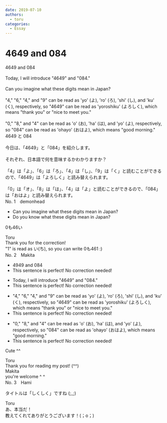 ```yaml
---
date: 2019-07-10
authors:
  - toru
categories:
  - Essay
---
```


<h1 id="subject_show">4649 and 084</h1>
<div class="date" hidden>Jul 10, 2019 17:44</div>
<div id="post"><div id="body_show_ori">
4649 and 084<br/><br/>Today, I will introduce "4649" and "084."<br/><br/>Can you imagine what these digits mean in Japan?<br/><br/>"4," "6," "4," and "9" can be read as 'yo' (よ), 'ro' (ろ), 'shi' (し), and 'ku' (く), respectively, so "4649" can be read as 'yoroshiku' (よろしく), which means "thank you" or "nice to meet you."<br/><br/>"0," "8," and "4" can be read as 'o' (お), 'ha' (は), and 'yo' (よ), respectively, so "084" can be read as 'ohayo' (おはよ), which means "good morning."
</div></div>

<!-- more -->

<div id="post_ja"><div id="body_show_mo">
4649 と 084<br/><br/>今日は、「4649」と「084」を紹介します。<br/><br/>それぞれ、日本語で何を意味するかわかりますか？<br/><br/>「4」は「よ」、「6」は「ろ」、「4」は「し」、「9」は「く」と読むことができるので、「4649」は「よろしく」と読み替えられます。<br/><br/>「0」は「オ」、「8」は「は」、「4」は「よ」と読むことができるので、「084」は「おはよ」と読み替えられます。
</div></div>
<div id="block"><div class="first_name"> No. 1　<span class="just_name">demonhead</span></div><div id="block2">
<ul class="correction_field">
<li class="incorrect">Can you imagine what these digits mean in Japan?</li>
<li class="corrected correct">
Do you know what these digits mean in Japan?
</li>
</ul>
<p class="comment_small">
 0も46い
</p>

</div><div class="name"><span class="just_name">Toru</span><br>
Thank you for the correction!<br/>"1" is read as い(ち), so you can write 0も461 :)
</div>
</div>
<div id="block"><div class="first_name"> No. 2　<span class="just_name">Makita</span></div><div id="block2">
<ul class="correction_field">
<li class="incorrect">4949 and 084</li>
<li class="corrected perfect">This sentence is perfect! No correction needed!</li>
</ul>
<ul class="correction_field">
<li class="incorrect">Today, I will introduce "4649" and "084."</li>
<li class="corrected perfect">This sentence is perfect! No correction needed!</li>
</ul>
<ul class="correction_field">
<li class="incorrect">"4," "6," "4," and "9" can be read as 'yo' (よ), 'ro' (ろ), 'shi' (し), and 'ku' (く), respectively, so "4649" can be read as 'yoroshiku' (よろしく), which means "thank you" or "nice to meet you."</li>
<li class="corrected perfect">This sentence is perfect! No correction needed!</li>
</ul>
<ul class="correction_field">
<li class="incorrect">"0," "8," and "4" can be read as 'o' (お), 'ha' (は), and 'yo' (よ), respectively, so "084" can be read as 'ohayo' (おはよ), which means "good morning."</li>
<li class="corrected perfect">This sentence is perfect! No correction needed!</li>
</ul>
<p class="comment_small">
 Cute ^^
</p>

</div><div class="name"><span class="just_name">Toru</span><br>
Thank you for reading my post! (^^)
</div>
<div class="name"><span class="just_name">Makita</span><br>
you're welcome ^ ^
</div>
</div>
<div id="block"><div class="first_name"> No. 3　<span class="just_name">Hami</span></div><div id="block2">
<p class="comment_small">
 タイトルは「しくしく」ですね  (;_;)
</p>

</div><div class="name"><span class="just_name">Toru</span><br>
あ、本当だ！<br/>教えてくれてありがとうございます！(；o；)
</div>
</div>
